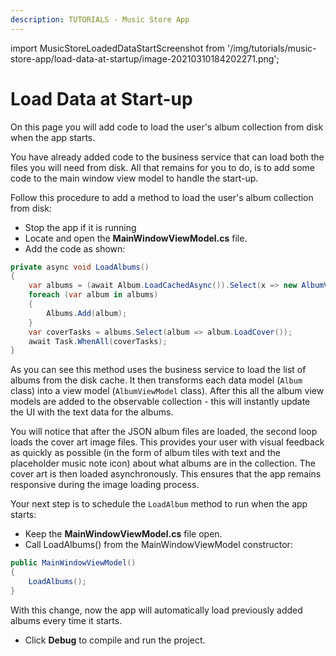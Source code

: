 ```yaml
---
description: TUTORIALS - Music Store App
---
```


import MusicStoreLoadedDataStartScreenshot from '/img/tutorials/music-store-app/load-data-at-startup/image-20210310184202271.png';

# Load Data at Start-up

On this page you will add code to load the user's album collection from disk when the app starts.

You have already added code to the business service that can load both the files you will need from disk. All that remains for you to do, is to add some code to the main window view model to handle the start-up.

Follow this procedure to add a method to load the user's album collection from disk:

- Stop the app if it is running
- Locate and open the **MainWindowViewModel.cs** file.
- Add the code as shown:

```csharp
private async void LoadAlbums()
{
    var albums = (await Album.LoadCachedAsync()).Select(x => new AlbumViewModel(x)).ToList();
    foreach (var album in albums)
    {
        Albums.Add(album);
    }
    var coverTasks = albums.Select(album => album.LoadCover());
    await Task.WhenAll(coverTasks);
}

```

As you can see this method uses the business service to load the list of albums from the disk cache. It then transforms each data model (`Album` class) into a view model (`AlbumViewModel` class). After this all the album view models are added to the observable collection - this will instantly update the UI with the text data for the albums.

You will notice that after the JSON album files are loaded, the second loop loads the cover art image files. This provides your user with visual feedback as quickly as possible (in the form of album tiles with text and the placeholder music note icon) about what albums are in the collection. The cover art is then loaded asynchronously. This ensures that the app remains responsive during the image loading process.

Your next step is to schedule the `LoadAlbum` method to run when the app starts:

- Keep the **MainWindowViewModel.cs** file open.
- Call LoadAlbums() from the MainWindowViewModel constructor:

```csharp
public MainWindowViewModel()
{
    LoadAlbums();
}
```
With this change, now the app will automatically load previously added albums every time it starts.

- Click **Debug** to compile and run the project.

<p><img className="image-medium-zoom" src={MusicStoreLoadedDataStartScreenshot} alt="" /></p>
